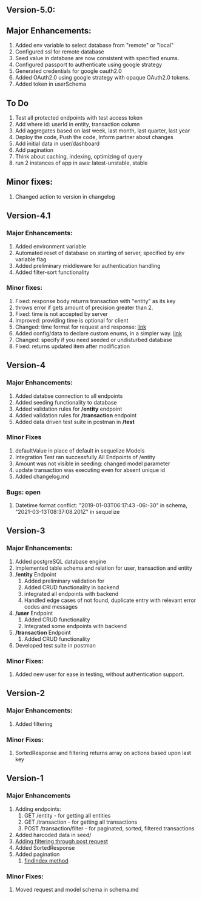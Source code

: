 ## Version-5.0:
## Major Enhancements:
1. Added env variable to select database from "remote" or "local"
2. Configured ssl for remote database
3. Seed value in database are now consistent with specified enums.
4. Configured passport to authenticate using google strategy
5. Generated credentials for google oauth2.0
6. Added OAuth2.0 using google strategy with opaque OAuth2.0 tokens.
7. Added token in userSchema
## To Do
1. Test all protected endpoints with test access token
2. Add where id: userId in entity, transaction column
3. Add aggregates based on last week, last month, last quarter, last year
4. Deploy the code, Push the code, Inform partner about changes
5. Add initial data in user/dashboard
6. Add pagination
7. Think about caching, indexing, optimizing of query
8. run 2 instances of app in aws: latest-unstable, stable
## Minor fixes:
1. Changed action to version in changelog

## Version-4.1
### Major Enhancements:
1. Added environment variable
2. Automated reset of database on starting of server, specified by env variable flag
3. Added preliminary middleware for authentication handling
4. Added filter-sort functionality
### Minor fixes:
1. Fixed: response body returns transaction with "entity" as its key
2. throws error if gets amount of precision greater than 2.
3. Fixed: time is not accepted by server
4. Improved: providing time is optional for client
5. Changed: time format for request and response: [link](schema.md)
6. Added config/data to declare custom enums, in a simpler way. [link](config/data.js)
7. Changed: specify if you need seeded or undisturbed database
8. Fixed: returns updated item after modification

## Version-4
### Major Enhancements:
1. Added databse connection to all endpoints
2. Added seeding functionality to database
3. Added validation rules for **/entity** endpoint
4. Added validation rules for **/transaction** endpoint
5. Added data driven test suite in postman in **/test**

### Minor Fixes
1. defaultValue in place of default in sequelize Models
2. Integration Test ran successfully All Endpoints of /entity
3. Amount was not visible in seeding: changed model parameter
4. update transaction was executing even for absent unique id
5. Added changelog.md
### Bugs: open
1. Datetime format conflict: "2019-01-03T06:17:43 -06:-30" in schema, "2021-03-13T08:37:08.201Z" in sequelize


## Version-3
### Major Enhancements:
1. Added postgreSQL database engine
2. Implemented table schema and relation for user, transaction and entity
3. **/entity** Endpoint
   1. Added preliminary validation for
   2. Added CRUD functionality in backend
   3. integrated all endpoints with backend
   4. Handled edge cases of not found, duplicate entry with relevant error codes and messages 
4. **/user** Endpoint
   1. Added CRUD functionality
   2. Integrated some endpoints with backend
5. **/transaction** Endpoint
   1. Added CRUD functionality
6. Developed test suite in postman
### Minor Fixes:
1. Added new user for ease in testing, without authentication support.

## Version-2
### Major Enhancements:
1. Added filtering
### Minor Fixes:
1. SortedResponse and filtering returns array on actions based upon last key

## Version-1
### Major Enhancements
1. Adding endpoints: 
   1. GET /entity - for getting all entities
   2. GET /transaction - for getting all transactions
   3. POST /transaction/filter - for paginated, sorted, filtered transactions
2. Added harcoded data in seed/
3. [Adding filtering through post request](https://softwareengineering.stackexchange.com/questions/403251/is-it-a-bad-idea-to-pass-json-objects-on-the-query-string-for-an-api-search-op)
4. Added SortedResponse
5. Added pagination
   1. [findIndex method](https://stackoverflow.com/questions/11258077/how-to-find-index-of-an-object-by-key-and-value-in-an-javascript-array/39810268)

### Minor Fixes:
1. Moved request and model schema in schema.md